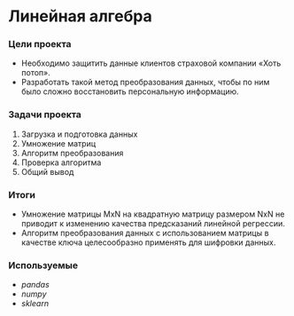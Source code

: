 # Линейная алгебра

### Цели проекта

- Необходимо защитить данные клиентов страховой компании «Хоть потоп». 
- Разработать такой метод преобразования данных, чтобы по ним было сложно восстановить персональную информацию. 

### Задачи проекта

1. Загрузка и подготовка данных
2. Умножение матриц
3. Алгоритм преобразования
4. Проверка алгоритма
5. Общий вывод  

### Итоги

- Умножение матрицы MxN на квадратную матрицу размером NxN не приводит к изменению качества предсказаний линейной регрессии.
- Алгоритм преобразования данных с использованием матрицы в качестве ключа целесообразно применять для шифровки данных.

### Используемые

- *pandas*
- *numpy*
- *sklearn*
